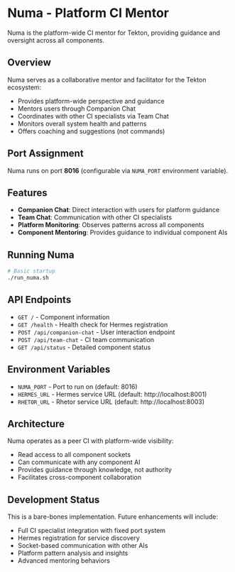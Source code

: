 # Numa - Platform CI Mentor

Numa is the platform-wide CI mentor for Tekton, providing guidance and oversight across all components.

## Overview

Numa serves as a collaborative mentor and facilitator for the Tekton ecosystem:
- Provides platform-wide perspective and guidance
- Mentors users through Companion Chat
- Coordinates with other CI specialists via Team Chat
- Monitors overall system health and patterns
- Offers coaching and suggestions (not commands)

## Port Assignment

Numa runs on port **8016** (configurable via `NUMA_PORT` environment variable).

## Features

- **Companion Chat**: Direct interaction with users for platform guidance
- **Team Chat**: Communication with other CI specialists
- **Platform Monitoring**: Observes patterns across all components
- **Component Mentoring**: Provides guidance to individual component AIs

## Running Numa

```bash
# Basic startup
./run_numa.sh
```

## API Endpoints

- `GET /` - Component information
- `GET /health` - Health check for Hermes registration
- `POST /api/companion-chat` - User interaction endpoint
- `POST /api/team-chat` - CI team communication
- `GET /api/status` - Detailed component status

## Environment Variables

- `NUMA_PORT` - Port to run on (default: 8016)
- `HERMES_URL` - Hermes service URL (default: http://localhost:8001)
- `RHETOR_URL` - Rhetor service URL (default: http://localhost:8003)

## Architecture

Numa operates as a peer CI with platform-wide visibility:
- Read access to all component sockets
- Can communicate with any component AI
- Provides guidance through knowledge, not authority
- Facilitates cross-component collaboration

## Development Status

This is a bare-bones implementation. Future enhancements will include:
- Full CI specialist integration with fixed port system
- Hermes registration for service discovery
- Socket-based communication with other AIs
- Platform pattern analysis and insights
- Advanced mentoring behaviors

